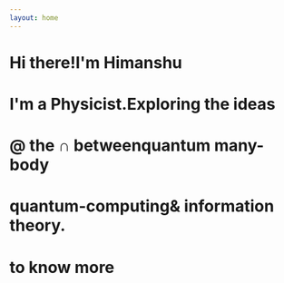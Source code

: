 ```yaml
---
layout: home
---
```


<script>
gsap.registerPlugin(ScrollTrigger);

const textElements = gsap.utils.toArray('.text');

textElements.forEach(text => {
  gsap.to(text, {
    backgroundSize: '100%',
    ease: 'none',
    scrollTrigger: {
      trigger: text,
      start: 'center 80%',
      end: 'center 20%',
      scrub: true,
    },
  });
});

</script>


<h1 class="text">Hi there!<span>I'm Himanshu</span></h1>
<h1 class="text">I'm a Physicist.<span>Exploring the ideas</span></h1>
<h1 class="text">@ the &cap; between<span>quantum many-body</span></h1>
<h1 class="text">quantum-computing<span>& information theory.</span></h1>
<h1 class="text">to know more<span><a style = "color: #fdfdfd !important;" href="/Manoline-git.github.io/about/">click here</a></span></h1>


<!-- <a href="https://stacksorted.com/text-effects/minh-pham" target="_blank">SOURCE</a> -->

<!-- <div id="sentence-wrapper">
                <h5 class="sentence">
                    <span>I transform</span>
                    <span> coffee </span>
                    <span>into</span>
                    <div class="words words-1">
                        <span>idea</span>
                        <span>happiness</span>
                        <span>article</span>
                        <span>answer</span>
                        <span>learning</span>
                        <span>website</span>
                    </div>
                </h5>
</div>

&nbsp; -->


<!-- 

<div class="image-container">
    <img src="/Manoline-git.github.io/img/img.jpg" alt="Image" />
    <p class="text-content">
            I am a physicist broadly interested in the ideas at the intersection between condensed matter theory, quantum computing, and information theory.
            A significant fraction of my research is naturally devoted to the development and use of quantum algorithms and simulations.
            I'm also interested in studying quantum information scrambling in many-body systems.
    </p>
</div>

&nbsp; -->
